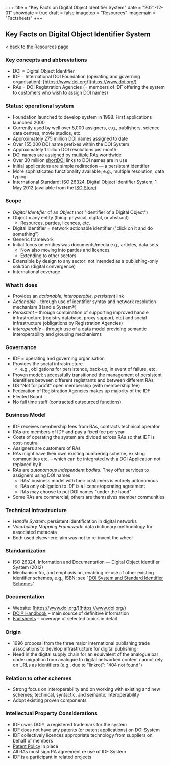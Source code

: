 +++
title = "Key Facts on Digital Object Identifier System"
date = "2021-12-01"
showdate = true
draft = false
imagetop = "Resources"
imagemain = "Factsheets"
+++

## Key Facts on Digital Object Identifier System

[< back to the Resources page](/the-identifier/resources/)

### Key concepts and abbreviations

*   DOI = Digital Object Identifier
*   IDF = International DOI Foundation (operating and governing organisation): [https://www.doi.org/](https://www.doi.org/)
*   RAs = DOI Registration Agencies (= members of IDF offering the system to customers who wish to assign DOI names)

### Status: operational system

*   Foundation launched to develop system in 1998. First applications launched 2000
*   Currently used by well over 5,000 assigners, e.g., publishers, science data centres, movie studios, etc.
*   Approximately 275 million DOI names assigned to date
*   Over 155,000 DOI name prefixes within the DOI System
*   Approximately 1 billion DOI resolutions per month
*   DOI names are assigned by [multiple RAs](/the-community/existing-registration-agencies/) worldwide
*   Over 30 million [shortDOI](http://www.shortdoi.org) links to DOI names are in use
*   Initial applications are simple redirection — a persistent identifier
*   More sophisticated functionality available, e.g., multiple resolution, data typing
*   International Standard: ISO 26324, Digital Object Identifier System, 1 May 2012 (available from the [ISO Store](http://www.iso.org/iso/store.htm))

### Scope

*   _Digital Identifier_ of an _Object_ (not "Identifier of a Digital Object")
*   Object = any entity (thing: physical, digital, or abstract)
	*   Resources, parties, licences, etc.
*   Digital Identifier = network actionable identifier ("click on it and do something")
*   Generic framework
*   Initial focus on entities was documents/media e.g., articles, data sets
	*   Now also moving into parties and licences
	*   Extending to other sectors
*   Extensible by design to any sector: not intended as a publishing-only solution (digital convergence)
*   International coverage

### What it does

*   Provides an _actionable, interoperable, persistent_ link
*   _Actionable_ – through use of identifier syntax and network resolution mechanism (Handle System®)
*   _Persistent_ – through combination of supporting improved handle infrastructure (registry database, proxy support, etc) and social infrastructure (obligations by Registration Agencies)
*   _Interoperable_ – through use of a data model providing semantic interoperability and grouping mechanisms

### Governance

*   IDF = operating and governing organisation
*   Provides the social infrastructure
	*   e.g., obligations for persistence, back-up, in event of failure, etc.
*   Proven model: successfully transitioned the management of persistent identifiers between different registrants and between different RAs
*   US "Not for profit" open membership (with membership fee)
*   Federation of Registration Agencies makes up majority of the IDF
*   Elected Board
*   No full time staff (contracted outsourced functions)

### Business Model

*   IDF receives membership fees from RAs, contracts technical operator
*   RAs are members of IDF and pay a fixed fee per year
*   Costs of operating the system are divided across RAs so that IDF is cost-neutral
*   Assigners are customers of RAs
*   RAs might have their own existing numbering scheme, existing communities etc. – which can be integrated with a DOI Application not replaced by it.
*   RAs are _autonomous independent bodies_. They offer services to assigners using DOI names
	*   RAs' business model with their customers is entirely autonomous
	*   RAs only obligation to IDF is a licence/operating agreement
	*   RAs may choose to put DOI names "under the hood"
*   Some RAs are commercial; others are themselves member communities

### Technical Infrastructure

*   _Handle System_: persistent identification in digital networks
*   _Vocabulary Mapping Framework_: data dictionary methodology for associated metadata
*   Both used elsewhere: aim was not to re-invent the wheel

### Standardization

*   ISO 26324, Information and Documentation — Digital Object Identifier System (2012)
*   Mechanism for, and emphasis on, enabling re-use of other existing identifier schemes, e.g., ISBN; see "[DOI System and Standard Identifier Schemes](/the-identifier/resources/factsheets/doi-system-and-standard-identifier-schemes)".

### Documentation

*   Website: [https://www.doi.org/](https://www.doi.org/)
*   [DOI® Handbook](/the-identifier/resources/handbook/) – main source of definitive information
*   [Factsheets](/the-identifier/resources/) – coverage of selected topics in detail

### Origin

*   1996 proposal from the three major international publishing trade associations to develop infrastructure for digital publishing;
*   Need in the digital supply chain for an equivalent of the analogue bar code: migration from analogue to digital networked content cannot rely on URLs as identifiers (e.g., due to "linkrot": "404 not found")

### Relation to other schemes

*   Strong focus on interoperability and on working with existing and new schemes; technical, syntactic, and semantic interoperability
*   Adopt existing proven components

### Intellectual Property Considerations

*   IDF owns DOI®, a registered trademark for the system
*   IDF does not have any patents (or patent applications) on DOI System
*   IDF collectively licences appropriate technology from suppliers on behalf of members
*   [Patent Policy](/resources/130718-trademark-policy.pdf) in place
*   All RAs must sign RA agreement re use of IDF System
*   IDF is a participant in related projects